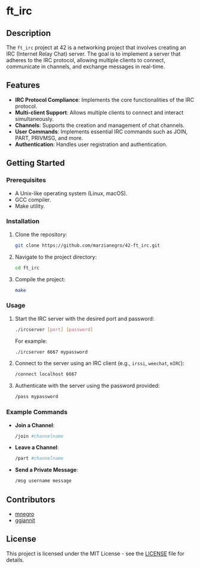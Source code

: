 # ft_irc

## Description
The `ft_irc` project at 42 is a networking project that involves creating an IRC (Internet Relay Chat) server. The goal is to implement a server that adheres to the IRC protocol, allowing multiple clients to connect, communicate in channels, and exchange messages in real-time.

## Features
- **IRC Protocol Compliance**: Implements the core functionalities of the IRC protocol.
- **Multi-client Support**: Allows multiple clients to connect and interact simultaneously.
- **Channels**: Supports the creation and management of chat channels.
- **User Commands**: Implements essential IRC commands such as JOIN, PART, PRIVMSG, and more.
- **Authentication**: Handles user registration and authentication.

## Getting Started
### Prerequisites
- A Unix-like operating system (Linux, macOS).
- GCC compiler.
- Make utility.

### Installation
1. Clone the repository:

    ```bash
    git clone https://github.com/marzianegro/42-ft_irc.git
    ```

2. Navigate to the project directory:

    ```bash
    cd ft_irc
    ```

3. Compile the project:

    ```bash
    make
    ```

### Usage
1. Start the IRC server with the desired port and password:

    ```bash
    ./ircserver [port] [password]
    ```

    For example:
    ```bash
    ./ircserver 6667 mypassword
    ```

2. Connect to the server using an IRC client (e.g., `irssi`, `weechat`, `mIRC`):

    ```bash
    /connect localhost 6667
    ```

3. Authenticate with the server using the password provided:

    ```bash
    /pass mypassword
    ```

### Example Commands

- **Join a Channel**:

    ```bash
    /join #channelname
    ```

- **Leave a Channel**:

    ```bash
    /part #channelname
    ```

- **Send a Private Message**:

    ```bash
    /msg username message
    ```

## Contributors

- [mnegro](https://github.com/marzianegro)
- [ggiannit](https://github.com/skyheis)

## License
This project is licensed under the MIT License - see the [LICENSE](LICENSE) file for details.
